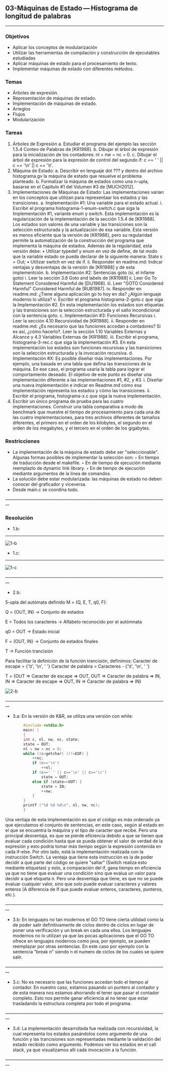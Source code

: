 ## 03-Máquinas de Estado — Histograma de longitud de palabras

------------


### Objetivos
- Aplicar los conceptos de modularización
- Utilizar las herramientas de compilación y construcción de ejecutables estudiadas
- Aplicar máquinas de estado para el procesamiento de texto.
- Implementar máquinas de estado con diferentes métodos.

### Temas
- Árboles de expresión.
- Representación de máquinas de estado.
- Implementación de máquinas de estado.
- Arreglos
- Flujos
- Modularización


### Tareas
1. Árboles de Expresión
a. Estudiar el programa del ejemplo las sección 1.5.4 Conteo de Palabras de [KR1988].
b. Dibujar el árbol de expresión para la inicialización de los contadores: 
nl = nw = nc = 0.
c. Dibujar el árbol de expresión para la expresión de control del segundo if:
c == ' ' || c == '\n' || c == '\t'.
2. Máquina de Estado:
a. Describir en lenguaje dot ??? y dentro del archivo histograma.gv la máquina de estado que resuelve el problema planteado.
b. Formalizar la máquina de estados como una n-upla, basarse en el Capítulo #1 del Volumen #3 de [MUCH2012].
3. Implementaciones de Máquinas de Estado:
Las implementaciones varían en los conceptos que utilizan para representaar los estados y las transiciones.
a. Implementación #1: Una variable para el estado actual.
i. Escribir el programa histograma-1-enum-switch.c que siga la
Implementación #1, variante enum y switch.
Esta implementación es la regularización de la implementación de la sección 1.5.4 de [KR1988]. Los estados son valores de una variable y las transiciones son la selección estructurada y la actualización de esa variable. Esta versión es menos eficiente que la versión de [KR1988], pero su regularidad permite la automatización de la construcción del programa que implementa la máquina de estados. Además de la regularidad, esta versión debe:
• Utilizar typedef y enum en vez de define, de tal modo que la
variable estado se pueda declarar de la siguiente manera: State s = Out;
• Utilizar switch en vez de if.
ii. Responder en readme.md: Indicar ventajas y desventajas de la versión de [KR1988] y de esta implementción.
b. Implementación #2: Sentencias goto (sí, el infame goto)
i. Leer la sección 3.8 Goto and labels de [KR1988]
ii. Leer Go To Statement Considered Harmful de [DIJ1968].
iii. Leer "GOTO Considered Harmful" Considered Harmful de [RUB1987].
iv. Responder en readme.md: ¿Tiene alguna aplicación go to hoy en día? ¿Algún lenguaje moderno lo utiliza?
v. Escribir el programa histograma-2-goto.c que siga la
Implementación #2. En esta implementación los estados son etiquetas y las transiciones son la selección estructurada y el salto incondicional con la sentencia goto.
c. Implementación #3: Funciones Recursivas
i. Leer la sección 4.10 Recursividad de [KR1988].
ii. Responder en readme.md: ¿Es necesario que las funciones accedan a contadores? Si es así, ¿cómo hacerlo?.
Leer la sección 1.10 Variables Externas y Alcance y 4.3 Variables Externas de [KR1988].
iii. Escribir el programa, histograma-3-rec.c que siga la implementación #3.
En esta implementación los estados son funciones recursivas y las transiciones son la selección estructurada y la invocación recursiva.
d. Implementación #X:
Es posible diseñar más implementaciones. Por ejemplo, una basada en una tabla que defina las transiciones de la máquina. En ese caso, el programa usaría la tabla para lograr el comportamiento deseado. El objetivo de este punto es diseñar una implementación diferente a las implementaciones #1, #2, y #3.
i. Diseñar una nueva implementación e indicar en Readme.md cómo esa
implementación representa los estados y cómo las transiciones.
ii. Escribir el programa, histograma-x.c que siga la nueva
implementación.
4. Escribir un único programa de prueba para las cuatro implementaciones.
Construir una tabla comparativa a modo de benchmark que muestre el tiempo de procesamiento para cada una de las cuatro implementaciones, para tres archivos diferentes de tamaños diferentes, el primero en el orden de los kilobytes, el
segundo en el orden de los megabytes, y el tercero en el orden de los gigabytes.


### Restricciones
- La implementación de la máquina de estado debe ser "seleccionable".
Algunas formas posibles de implementar la selección son:
◦ En tiempo de traducción desde el makefile.
◦ En de tiempo de ejecución mediante reemplazlo de dynamic link library.
◦ En de tiempo de ejecución mediante argumentos de la línea de comandos.
- La solución debe estar modularizada: las máquinas de estado no deben
conocer del graficador y viceversa.
- Desde main.c se coordina todo.


~~--------------------------------------------------------------------------------~~


### Resolución
 - 1.b:
------------
![1-b](https://user-images.githubusercontent.com/63361800/127400787-27fc9617-11b3-4e1e-840c-a13771b2185d.jpeg)
 - 1.c:
------------
 ![1-c](https://user-images.githubusercontent.com/63465251/125211957-7ade1c80-e280-11eb-8438-6e033f6a7fac.jpeg)
 
~~--------------------------------------------------------------------------------~~
 - 2.b:

5-upla del autómata definido M = (Q, E, T, q0, F):

Q = {OUT, IN} -> Conjunto de estados

E = Todos los caracteres -> Alfabeto reconocido por el autómnata

q0 = OUT -> Estado inicial

F = {OUT, IN} -> Conjunto de estados finales

T -> Función trancisión

Para facilitar la definición de la función trancisión, definimos:
Caracter de escape = {'\t', '\n', ' '}
Caracter de palabra = Caracteres - {'\t', '\n', ' '}

T = {OUT => Caracter de escape => OUT, OUT => Caracter de palabra => IN,  IN => Caracter de escape => OUT, IN => Caracter de palabra => IN}

![2-b](https://user-images.githubusercontent.com/63361800/127403756-29f1977b-54f0-468c-8cd3-437e6d2375c9.jpeg)

~~--------------------------------------------------------------------------------~~  
 - 3.a:
En la versión de K&R, se utiliza una versión con while:
```c
		#include <stdio.h>
		main( )
		{
		int c, nl, nw, nc, state;
		state = OUT;
		nl = nw = nc = 0;
		while ((c=getchar( ))!=EOF) {
			++nc;
			if (c=='\n')
				++nl;
			if (c==' ' || c=='\n' || c=='\r')
				state = OUT;
			else if (state==OUT) {
				state = IN;
				++nw;
			}
		}
		printf ("%d %d %d\n", nl, nw, nc);
		}
```
Una ventaja de esta implementación es que el código es más ordenado ya que ejecutamos el conjunto de sentencias, en este caso, según al estado en el que se encuentra la máquina y el tipo de caracter que recibe. Pero una principal desventaja, es que se pierde eficiencia debido a que se tienen que evaluar cada condición hasta que se pueda obtener el valor de verdad de la expresión y esto podría tomar más tiempo según la expresión contenida en cada if-else.
Por otro lado, está la implementación realizada con la instrucción Switch. La ventaja que tiene esta instrucción es la de poder decidir a qué parte del código se quiere "saltar" (Switch realiza esto mediante etiquetas) y esto, a comparación del if, gana tiempo en eficiencia ya que no tiene que evaluar una condición sino que evalua un valor para decidir a qué etiqueta ir. Pero una desventaja que tiene, es que no se puede evaluar cualquier valor, sino que solo puede evaluar caracteres y valores enteros (A diferencia de If que puede evaluar enteros, caracteres, punteros, etc.).

~~--------------------------------------------------------------------------------~~

 - 3.b:
 En lenguajes no tan modernos el GO TO tiene cierta utilidad como la de poder salir definitivamente de ciclos dentro de ciclos en lugar de poner una verificación y un break en cada una ellos.
 Los lenguajes modernos no lo utilizan ya que las pocas aplicaciones que el GO TO ofrece en lenguajes modernos como java, por ejemplo, se pueden reemplazar por otras sentencias. En este caso por ejemplo con la sentencia "break n" siendo n el numero de ciclos de los cuales se quiere salir.
 
~~--------------------------------------------------------------------------------~~
 
 - 3.c:
No es necesario que las funciones accedan todo el tiempo al contador. En nuestro caso, estamos pasando un puntero al contador y de esta manera nos estamos ahorrando el tener que pasar el contador completo. Esto nos permite ganar eficiencia al no tener que estar trasladando la estructura completa por todo el programa.

~~--------------------------------------------------------------------------------~~

 - 3.d:
La implementación desarrollada fue realizada con recursividad, la cual representa los estados pasándolos como argumento de una función y las trancisiones son representadas mediante la validación del estado recibido como argumento. Podemos ver los estados en el call stack, ya que visualizamos allí cada invocación a la función.
 
~~--------------------------------------------------------------------------------~~
